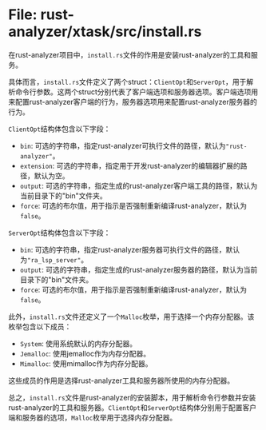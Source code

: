 # File: rust-analyzer/xtask/src/install.rs

在rust-analyzer项目中，`install.rs`文件的作用是安装rust-analyzer的工具和服务。

具体而言，`install.rs`文件定义了两个struct：`ClientOpt`和`ServerOpt`，用于解析命令行参数。这两个struct分别代表了客户端选项和服务器选项。客户端选项用来配置rust-analyzer客户端的行为，服务器选项用来配置rust-analyzer服务器的行为。

`ClientOpt`结构体包含以下字段：

- `bin`: 可选的字符串，指定rust-analyzer可执行文件的路径，默认为`"rust-analyzer"`。
- `extension`: 可选的字符串，指定用于开发rust-analyzer的编辑器扩展的路径，默认为空。
- `output`: 可选的字符串，指定生成的rust-analyzer客户端工具的路径，默认为当前目录下的"bin"文件夹。
- `force`: 可选的布尔值，用于指示是否强制重新编译rust-analyzer，默认为`false`。

`ServerOpt`结构体包含以下字段：

- `bin`: 可选的字符串，指定rust-analyzer服务器可执行文件的路径，默认为`"ra_lsp_server"`。
- `output`: 可选的字符串，指定生成的rust-analyzer服务器的路径，默认为当前目录下的"bin"文件夹。
- `force`: 可选的布尔值，用于指示是否强制重新编译rust-analyzer，默认为`false`。

此外，`install.rs`文件还定义了一个`Malloc`枚举，用于选择一个内存分配器。该枚举包含以下成员：

- `System`: 使用系统默认的内存分配器。
- `Jemalloc`: 使用jemalloc作为内存分配器。
- `Mimalloc`: 使用mimalloc作为内存分配器。

这些成员的作用是选择rust-analyzer工具和服务器所使用的内存分配器。

总之，`install.rs`文件是rust-analyzer的安装脚本，用于解析命令行参数并安装rust-analyzer的工具和服务器。`ClientOpt`和`ServerOpt`结构体分别用于配置客户端和服务器的选项，`Malloc`枚举用于选择内存分配器。

